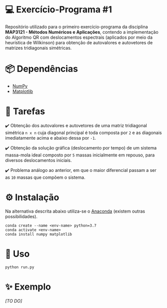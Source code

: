 # 💻 Exercício-Programa #1

Repositório utilizado para o primeiro exercício-programa da disciplina **MAP3121 - Métodos Numéricos e Aplicações**, contendo a implementação do Algoritmo QR com deslocamentos espectrais (aplicados por meio da heurística de Wilkinson) para obtenção de autovalores e autovetores de matrizes tridiagonais simétricas. 

# 📦 Dependências

* [NumPy](https://numpy.org/)
* [Matplotlib](https://matplotlib.org/)

# 📝 Tarefas

✔️ Obtenção dos autovalores e autovetores de uma matriz tridiagonal simétrica `n x n` cuja diagonal principal é toda composta por `2` e as diagonais imediatamente acima e abaixo dessa por `-1`.

✔️ Obtenção da solução gráfica (deslocamento por tempo) de um sistema massa-mola ideal composto por `5` massas inicialmente em repouso, para diversos deslocamentos iniciais.

✔️ Problema análogo ao anterior, em que o maior diferencial passam a ser as `10` massas que compõem o sistema.

# ⚙️ Instalação

Na alternativa descrita abaixo utiliza-se o [Anaconda](https://www.anaconda.com/) (existem outras possibilidades). 

```
conda create --name <env-name> python=3.7
conda activate <env-name>
conda install numpy matplotlib
```

# 🚀 Uso

```
python run.py
```

# ✨ Exemplo

*[TO DO]*
